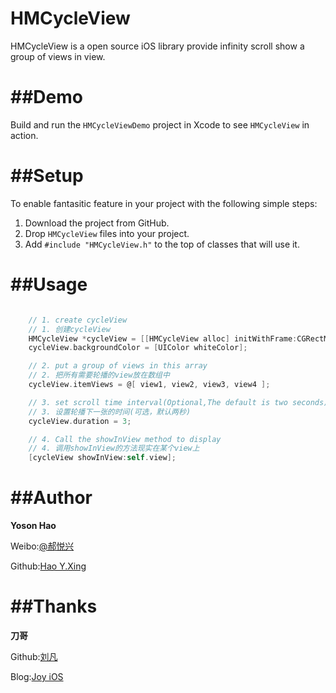 # HMCycleView

HMCycleView is a open source iOS library provide infinity scroll show a group of views in view.

##Demo
===
Build and run the `HMCycleViewDemo` project in Xcode to see `HMCycleView` in action.

##Setup
===
To enable fantasitic feature in your project with the following simple steps:

1. Download the project from GitHub.
2. Drop `HMCycleView` files into your project.
3. Add `#include "HMCycleView.h"` to the top of classes that will use it.

##Usage
===
``` objective-c

    // 1. create cycleView
    // 1. 创建cycleView
    HMCycleView *cycleView = [[HMCycleView alloc] initWithFrame:CGRectMake(0, 20, [UIScreen mainScreen].bounds.size.width, 200)];
    cycleView.backgroundColor = [UIColor whiteColor];

    // 2. put a group of views in this array
    // 2. 把所有需要轮播的view放在数组中
    cycleView.itemViews = @[ view1, view2, view3, view4 ];

    // 3. set scroll time interval(Optional,The default is two seconds)
    // 3. 设置轮播下一张的时间(可选，默认两秒)
    cycleView.duration = 3;

    // 4. Call the showInView method to display
    // 4. 调用showInView的方法现实在某个view上
    [cycleView showInView:self.view];
```

##Author
===
**Yoson Hao**

Weibo:[@郝悦兴][1]

Github:[Hao Y.Xing][2]

##Thanks
===
**刀哥**

Github:[刘凡][3]

Blog:[Joy iOS][4]

[1]: http://weibo.com/haoyuexing
[2]: https://github.com/haoyuexing
[3]: https://github.com/liufan321
[4]: http://www.joyios.com/
